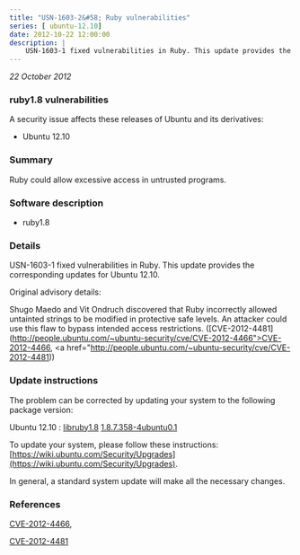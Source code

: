 ```yaml
---
title: "USN-1603-2&#58; Ruby vulnerabilities"
series: [ ubuntu-12.10]
date: 2012-10-22 12:00:00
description: |
    USN-1603-1 fixed vulnerabilities in Ruby. This update provides the corresponding updates for Ubuntu 12.10.
--- 
```

 
 

*22 October 2012*

### ruby1.8 vulnerabilities

A security issue affects these releases of Ubuntu and its derivatives:

* Ubuntu 12.10

### Summary

Ruby could allow excessive access in untrusted programs. 

### Software description

* ruby1.8 

### Details

USN-1603-1 fixed vulnerabilities in Ruby. This update provides the corresponding updates for Ubuntu 12.10.

Original advisory details:

 Shugo Maedo and Vit Ondruch discovered that Ruby incorrectly allowed untainted strings to be modified in protective safe levels. An attacker could use this flaw to bypass intended access restrictions. ([CVE-2012-4481](http://people.ubuntu.com/~ubuntu-security/cve/CVE-2012-4466">CVE-2012-4466</a>, <a href="http://people.ubuntu.com/~ubuntu-security/cve/CVE-2012-4481)) 

### Update instructions

The problem can be corrected by updating your system to the following package version:

Ubuntu 12.10
 : [libruby1.8](https://launchpad.net/ubuntu/+source/ruby1.8) <span> [1.8.7.358-4ubuntu0.1](https://launchpad.net/ubuntu/+source/ruby1.8/1.8.7.358-4ubuntu0.1) </span> 

To update your system, please follow these instructions: [https://wiki.ubuntu.com/Security/Upgrades](https://wiki.ubuntu.com/Security/Upgrades).

In general, a standard system update will make all the necessary changes. 

### References

 
 [CVE-2012-4466](http://people.ubuntu.com/~ubuntu-security/cve/CVE-2012-4466), 

 [CVE-2012-4481](http://people.ubuntu.com/~ubuntu-security/cve/CVE-2012-4481)
 

